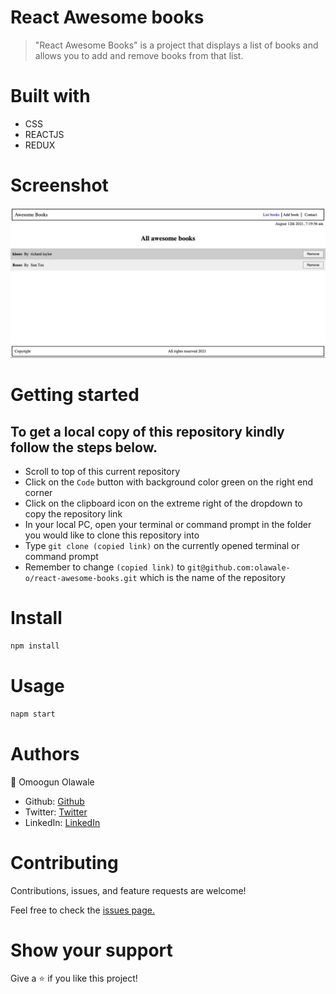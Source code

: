 # React Awesome books

> "React Awesome Books" is a project that displays a list of books and allows you to add and remove books from that list.

# Built with

- CSS
- REACTJS
- REDUX

# Screenshot
![screenshot](https://github.com/olawale-o/react-awesome-books/blob/main/src/assets/screenshot.png?raw=true")

# Getting started

## To get a local copy of this repository kindly follow the steps below.
- Scroll to top of this current repository
- Click on the `Code` button with background color green on the right end corner
- Click on the clipboard icon on the extreme right of the dropdown to copy the repository link
- In your local PC, open your terminal or command prompt in the folder you would like to clone this repository into
- Type `git clone (copied link)` on the currently opened terminal or command prompt
- Remember to change `(copied link)` to `git@github.com:olawale-o/react-awesome-books.git` which is the name of the repository

# Install

```bash
npm install
```

# Usage

```bash
napm start
```
# Authors

:bust_in_silhouette: Omoogun Olawale

- Github: [Github](https://github.com/olawale-o)
- Twitter: [Twitter](https://twitter.com/ibreaktherules)
- LinkedIn: [LinkedIn](https://www.linkedin.com/in/olawale-omoogun-330a051b1/)

# Contributing
Contributions, issues, and feature requests are welcome!

Feel free to check the [issues page.](https://github.com/olawale-o/react-awesome-books/issues)

# Show your support
Give a :star: if you like this project!